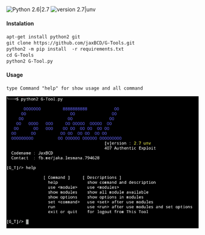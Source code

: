 ![Python 2.6|2.7](https://img.shields.io/badge/python-2.6|2.7-yellow.svg)
![version 2.7|unv](https://img.shields.io/badge/version-2.7|unv-brightgreen.svg)


#### Instalation
```
apt-get install python2 git
git clone https://github.com/jaxBCD/G-Tools.git
python2 -m pip install  -r requirements.txt
cd G-Tools
python2 G-Tool.py
```

#### Usage
```
type Command "help" for show usage and all command
```
<img src="core/image.jpg">

